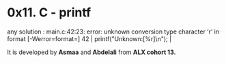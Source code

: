 # 0x11. C - printf


any solution :
main.c:42:23: error: unknown conversion type character ‘r’ in format [-Werror=format=]
   42 |     printf("Unknown:[%r]\n");
      |     














It is developed by **Asmaa** and **Abdelali** from **ALX cohort 13.**